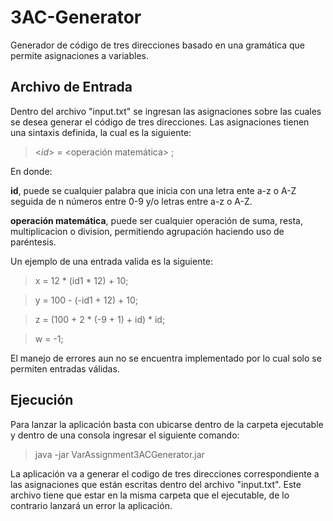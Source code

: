 # 3AC-Generator
Generador de código de tres direcciones basado en una gramática que permite asignaciones a variables. 
## Archivo de Entrada
Dentro del archivo "input.txt" se ingresan las asignaciones sobre las cuales se desea generar el código de tres direcciones. Las asignaciones tienen una sintaxis definida, la cual es la siguiente:
><*id*> = <operación matemática> ;

En donde:

**id**, puede se cualquier palabra que inicia con una letra ente a-z o A-Z seguida de n números entre 0-9 y/o letras entre a-z o A-Z.

**operación matemática**,  puede ser cualquier operación de suma, resta, multiplicacion o division, permitiendo agrupación haciendo uso de paréntesis.

Un ejemplo de una entrada valida es la siguiente:
>x = 12 * (id1 * 12) + 10;

>y = 100 - (-id1 + 12) + 10;

>z = (100 + 2 * (-9 + 1) + id) * id;

>w = -1;

El manejo de errores aun no se encuentra implementado por lo cual solo se permiten entradas válidas.

## Ejecución
Para lanzar la aplicación basta con ubicarse dentro de la carpeta ejecutable y dentro de una consola ingresar el siguiente comando:
>java -jar VarAssignment3ACGenerator.jar

La aplicación va a generar el codigo de tres direcciones correspondiente a las asignaciones que están escritas dentro del archivo "input.txt". Este archivo tiene que estar en la misma carpeta que el ejecutable, de lo contrario lanzará un error la aplicación.
